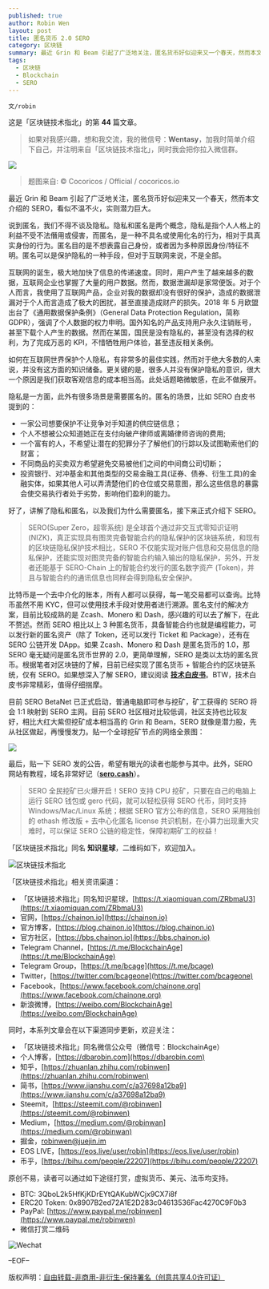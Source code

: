 ```yaml
---
published: true
author: Robin Wen
layout: post
title: 匿名货币 2.0 SERO
category: 区块链
summary: 最近 Grin 和 Beam 引起了广泛地关注，匿名货币好似迎来又一个春天，然而本文介绍的 SERO，看似不温不火，实则潜力巨大。说到匿名，我们不得不谈及隐私。隐私和匿名是两个概念，隐私是指个人人格上的利益不受不法僭用或侵害，而匿名，是一种不具名或使用化名的行为，相对于具真实身份的行为。匿名目的是不想表露自己身份，或者因为多种原因身份/特征不明。匿名可以是保护隐私的一种手段，但对于互联网来说，不是全部。最后，贴一下 SERO 发的公告，希望有眼光的读者也能参与其中。此外，SERO 网站有教程，域名非常好记（sero.cash）。
tags:
  - 区块链
  - Blockchain
  - SERO
---
```


`文/robin`

这是「区块链技术指北」的第 **44** 篇文章。

> 如果对我感兴趣，想和我交流，我的微信号：**Wentasy**，加我时简单介绍下自己，并注明来自「区块链技术指北」，同时我会把你拉入微信群。

![](https://cdn.wenguobing.com/jG0sSFh.png)

> 题图来自: © Cocoricos / Official / cocoricos.io

最近 Grin 和 Beam 引起了广泛地关注，匿名货币好似迎来又一个春天，然而本文介绍的 SERO，看似不温不火，实则潜力巨大。

说到匿名，我们不得不谈及隐私。隐私和匿名是两个概念，隐私是指个人人格上的利益不受不法僭用或侵害，而匿名，是一种不具名或使用化名的行为，相对于具真实身份的行为。匿名目的是不想表露自己身份，或者因为多种原因身份/特征不明。匿名可以是保护隐私的一种手段，但对于互联网来说，不是全部。

互联网的诞生，极大地加快了信息的传递速度。同时，用户产生了越来越多的数据，互联网企业也掌握了大量的用户数据。然而，数据泄漏却是家常便饭。对于个人而言，我使用了互联网产品，企业对我的数据却没有很好的保护，造成的数据泄漏对于个人而言造成了极大的困扰，甚至直接造成财产的损失。2018 年 5 月欧盟出台了《通用数据保护条例》（General Data Protection Regulation，简称 GDPR），强调了个人数据的权力申明。国外知名的产品支持用户永久注销账号，甚至下载个人产生的数据。然而在某国，国民是没有隐私的，甚至没有选择的权利，为了完成万恶的 KPI，不惜牺牲用户体验，甚至违反相关条例。

如何在互联网世界保护个人隐私，有非常多的最佳实践，然而对于绝大多数的人来说，并没有这方面的知识储备。更关键的是，很多人并没有保护隐私的意识，很大一个原因是我们获取客观信息的成本相当高。此处话题略微敏感，在此不做展开。

隐私是一方面，此外有很多场景是需要匿名的。匿名的场景，比如 SERO 白皮书提到的：

* ⼀家公司想要保护不让竞争对手知道的供应链信息；
* 个⼈不想被公众知道她正在⽀付向破产律师或离婚律师咨询的费⽤;
* ⼀个富有的⼈，不希望让潜在的犯罪分子了解他们的行踪以及试图勒索他们的财富；
* 不同商品的买卖双方希望避免交易被他们之间的中间商公司切断；
* 投资银⾏、对冲基金和其他类型的交易⾦融⼯具(证券、债券、衍⽣⼯具)的⾦融实体，如果其他⼈可以弄清楚他们的仓位或交易意图，那么这些信息的暴露会使交易执⾏者处于劣势，影响他们盈利的能⼒。

好了，讲解了隐私和匿名，以及我们为什么需要匿名，接下来正式介绍下 SERO。

> SERO(Super Zero，超零系统) 是全球⾸个通过⾮交互式零知识证明 (NIZK)，真正实现具有图灵完备智能合约的隐私保护的区块链系统，和现有的区块链隐私保护技术相比，SERO 不仅能实现对账户信息和交易信息的隐私保护，还能实现对图灵完备的智能合约输⼊输出的隐私保护，另外，开发者还能基于 SERO-Chain 上的智能合约发⾏的匿名数字资产 (Token)，并且与智能合约的通讯信息也同样会得到隐私安全保护。

比特币是一个去中介化的账本，所有人都可以获得，每一笔交易都可以查询。比特币虽然不用 KYC，但可以使用技术手段对使用者进行溯源。匿名支付的解决方案，目前比较成熟的是 Zcash、Monero 和 Dash，感兴趣的可以去了解下，在此不赘述。然而 SERO 相比以上 3 种匿名货币，具备智能合约也就是编程能力，可以发行新的匿名资产（除了 Token，还可以发行 Ticket 和 Package），还有在 SERO 公链开发 DApp。如果 Zcash、Monero 和 Dash 是匿名货币的 1.0，那 SERO 毫无疑问是匿名货币世界的 2.0，更简单理解，SERO 是类以太坊的匿名货币。根据笔者对区块链的了解，目前已经实现了匿名货币 + 智能合约的区块链系统，仅有 SERO。如果想深入了解 SERO，建议阅读 **[技术白皮书](https://sero.cash/whitepaper-chs.html)**。BTW，技术白皮书非常精彩，值得仔细揣摩。

目前 SERO BetaNet 已正式启动，普通电脑即可参与挖矿，矿工获得的 SERO 将会 1:1 映射到 SERO 主网。目前 SERO 社区相对比较低调，社区支持也比较友好，相比大红大紫但挖矿成本相当高的 Grin 和 Beam，SERO 就像是潜力股，先从社区做起，再慢慢发力。贴一个全球挖矿节点的网络全景图：

![](https://cdn.wenguobing.com/f44Nk9G.jpg)

最后，贴一下 SERO 发的公告，希望有眼光的读者也能参与其中。此外，SERO 网站有教程，域名非常好记（**[sero.cash](https://sero.cash)**）。

> SERO 全民挖矿已火爆开启！SERO 支持 CPU 挖矿，只要在自己的电脑上运行 SERO 钱包或 gero 代码，就可以轻松获得 SERO 代币，同时支持 Windows/Mac/Linux 系统；根据 SERO 官方公布的信息，SERO 采用独创的 ethash 修改版 + 去中心化匿名 license 共识机制，在小算力出现重大灾难时，可以保证 SERO 公链的稳定性，保障初期矿工的权益！

「区块链技术指北」同名 **知识星球**，二维码如下，欢迎加入。

![区块链技术指北](https://cdn.wenguobing.com/RBmpxTL.jpg)

「区块链技术指北」相关资讯渠道：

* 「区块链技术指北」同名知识星球，[https://t.xiaomiquan.com/ZRbmaU3](https://t.xiaomiquan.com/ZRbmaU3)
* 官网，[https://chainon.io](https://chainon.io)
* 官方博客，[https://blog.chainon.io](https://blog.chainon.io)
* 官方社区，[https://bbs.chainon.io](https://bbs.chainon.io)
* Telegram Channel，[https://t.me/BlockchainAge](https://t.me/BlockchainAge)
* Telegram Group，[https://t.me/bcage](https://t.me/bcage)
* Twitter，[https://twitter.com/bcageone](https://twitter.com/bcageone)
* Facebook，[https://www.facebook.com/chainone.org](https://www.facebook.com/chainone.org)
* 新浪微博，[https://weibo.com/BlockchainAge](https://weibo.com/BlockchainAge)

同时，本系列文章会在以下渠道同步更新，欢迎关注：

* 「区块链技术指北」同名微信公众号（微信号：BlockchainAge）
* 个人博客，[https://dbarobin.com](https://dbarobin.com)
* 知乎，[https://zhuanlan.zhihu.com/robinwen](https://zhuanlan.zhihu.com/robinwen)
* 简书，[https://www.jianshu.com/c/a37698a12ba9](https://www.jianshu.com/c/a37698a12ba9)
* Steemit，[https://steemit.com/@robinwen](https://steemit.com/@robinwen)
* Medium，[https://medium.com/@robinwan](https://medium.com/@robinwan)
* 掘金，[robinwen@juejin.im](https://juejin.im/user/5673ccae60b2260ee435f89a/posts)
* EOS LIVE，[https://eos.live/user/robin](https://eos.live/user/robin)
* 币乎，[https://bihu.com/people/22207](https://bihu.com/people/22207)

原创不易，读者可以通过如下途径打赏，虚拟货币、美元、法币均支持。

* BTC: 3QboL2k5HfKjKDrEYtQAKubWCjx9CX7i8f
* ERC20 Token: 0x8907B2ed72A1E2D283c04613536Fac4270C9F0b3
* PayPal: [https://www.paypal.me/robinwen](https://www.paypal.me/robinwen)
* 微信打赏二维码

![Wechat](https://cdn.wenguobing.com/SzoNl5b.jpg)

–EOF–

版权声明：[自由转载-非商用-非衍生-保持署名（创意共享4.0许可证）](http://creativecommons.org/licenses/by-nc-nd/4.0/deed.zh)
